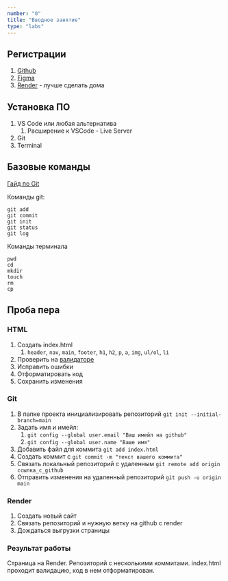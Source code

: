 ```yaml
---
number: "0"
title: "Вводное занятие"
type: "labs"
---
```


## Регистрации

1. [Github](//github.com)
1. [Figma](//figma.com)
1. [Render](//www.render.com) - лучше сделать дома

## Установка ПО

1. VS Code или любая альтернатива
   1. Расширение к VSCode - Live Server
1. Git
1. Terminal

## Базовые команды

[Гайд по Git](/web-course-site/useful/git)

Команды git:

```
git add
git commit
git init
git status
git log
```

Команды терминала

```
pwd
cd
mkdir
touch
rm
cp
```

## Проба пера

### HTML

1. Создать index.html
   1. `header`, `nav`, `main`, `footer`, `h1`, `h2`, `p`, `a`, `img`, `ul/ol`, `li`
1. Проверить на [валидаторе](https://validator.w3.org/)
1. Исправить ошибки
1. Отформатировать код
1. Сохранить изменения

### Git

1. В папке проекта инициализировать репозиторий `git init --initial-branch=main`
1. Задать имя и имейл:
   1. `git config --global user.email "Ваш имейл на github"`
   1. `git config --global user.name "Ваше имя"`
1. Добавить файл для коммита `git add index.html`
1. Создать коммит с `git commit -m "текст вашего коммита"`
1. Связать локальный репозиторий с удаленным `git remote add origin ссылка_с_github`
1. Отправить изменения на удаленный репозиторий `git push -u origin main`

### Render

1. Создать новый сайт
1. Связать репозиторий и нужную ветку на github с render
1. Дождаться выгрузки страницы

### Результат работы

Страница на Render. Репозиторий с несколькими коммитами. index.html проходит валидацию, код в нем отформатирован.
